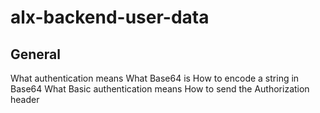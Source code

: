 # alx-backend-user-data

## General
What authentication means
What Base64 is
How to encode a string in Base64
What Basic authentication means
How to send the Authorization header
